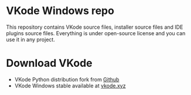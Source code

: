 # VKode Windows repo
This repository contains VKode source files, installer source files and IDE plugins source files. Everything is under open-source license and you can use it in any project.

# Download VKode
* VKode Python distribution fork from [Github](https://github.com/Carunit/VKode/archive/refs/heads/master.zip)
* VKode Windows stable available at [vkode.xyz](http://vkode.xyz/downloads.html)
